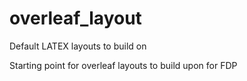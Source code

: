 # overleaf_layout
Default LATEX layouts to build on


Starting point for overleaf layouts to build upon for FDP
